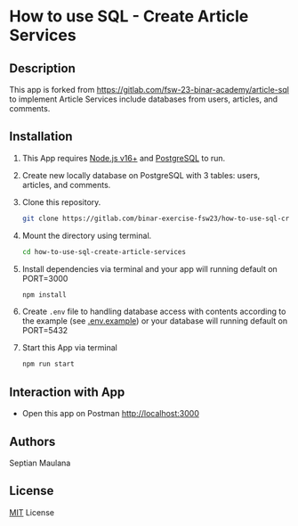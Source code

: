 # How to use SQL - Create Article Services

## Description

This app is forked from <https://gitlab.com/fsw-23-binar-academy/article-sql> to implement Article Services include databases from users, articles, and comments.

## Installation

1. This App requires [Node.js v16+](https://nodejs.org/en/) and [PostgreSQL](https://www.postgresql.org/download/) to run.

2. Create new locally database on PostgreSQL with 3 tables: users, articles, and comments.

3. Clone this repository.

   ```sh
   git clone https://gitlab.com/binar-exercise-fsw23/how-to-use-sql-create-article-services
   ```

4. Mount the directory using terminal.

   ```sh
   cd how-to-use-sql-create-article-services
   ```

5. Install dependencies via terminal and your app will running default on PORT=3000

   ```sh
   npm install
   ```

6. Create `.env` file to handling database access with contents according to the example (see [.env.example](/.env.example)) or your database will running default on PORT=5432

7. Start this App via terminal

   ```sh
   npm run start
   ```

## Interaction with App

- Open this app on Postman <http://localhost:3000>

## Authors

Septian Maulana

## License

[MIT](/LICENSE.md) License
